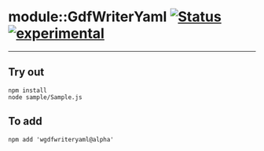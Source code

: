
# module::GdfWriterYaml  [![Status](https://github.com/Wandalen/wGdfWriterYaml/workflows/Publish/badge.svg)](https://github.com/Wandalen/wGdfWriterYaml/actions?query=workflow%3APublish) [![experimental](https://img.shields.io/badge/stability-experimental-orange.svg)](https://github.com/emersion/stability-badges#experimental)

___

## Try out
```
npm install
node sample/Sample.js
```

## To add
```
npm add 'wgdfwriteryaml@alpha'
```

